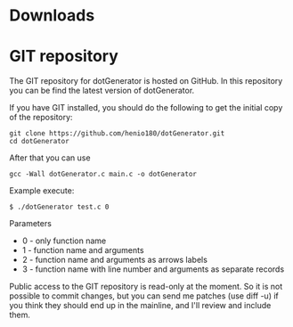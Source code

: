 
# Downloads

# GIT repository


The GIT repository for dotGenerator is hosted on GitHub. In this repository you can be find the latest version of dotGenerator.

If you have GIT installed, you should do the following to get the initial copy of the repository:
~~~
git clone https://github.com/henio180/dotGenerator.git
cd dotGenerator
~~~

After that you can use
~~~
gcc -Wall dotGenerator.c main.c -o dotGenerator
~~~

Example execute:
~~~
$ ./dotGenerator test.c 0
~~~

Parameters
* 0 - only function name
* 1 - function name and arguments
* 2 - function name and arguments as arrows labels
* 3 - function name with line number and arguments as separate records

Public access to the GIT repository is read-only at the moment. So it is not possible to commit changes, but you can send me patches (use diff -u) if you think they should end up in the mainline, and I'll review and include them.